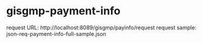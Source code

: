 # gisgmp-payment-info

request URL: http://localhost:8089/gisgmp/payinfo/request 
request sample: json-req-payment-info-full-sample.json